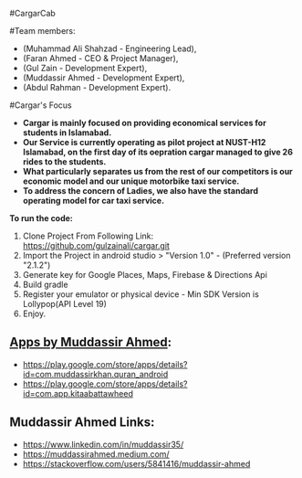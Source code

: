 #CargarCab

#Team members: 

- (Muhammad Ali Shahzad - Engineering Lead),
- (Faran Ahmed - CEO &  Project Manager),
- (Gul Zain - Development Expert),
- (Muddassir Ahmed - Development Expert),
- (Abdul Rahman - Development Expert).

#Cargar's Focus

- **Cargar is mainly focused on providing economical services for students in Islamabad.**
- **Our Service is currently operating as pilot project at NUST-H12 Islamabad, on the first day of its oepration cargar managed to give 26 rides to the students.**
- **What particularly separates us from the rest of our competitors is our economic model and our unique motorbike taxi service.** 
- **To address the concern of Ladies, we also have the standard operating model for car taxi service.**

**To run the code:**

1. Clone Project From Following Link: https://github.com/gulzainali/cargar.git
2. Import the Project in android studio > "Version 1.0" - (Preferred version "2.1.2")
3. Generate key for Google Places, Maps, Firebase & Directions Api
4. Build gradle
5. Register your emulator or physical device - Min SDK Version is Lollypop(API Level 19)
6. Enjoy.


## [Apps by Muddassir Ahmed](https://play.google.com/store/apps/developer?id=Muddassir+Khan):
* https://play.google.com/store/apps/details?id=com.muddassirkhan.quran_android
* https://play.google.com/store/apps/details?id=com.app.kitaabattawheed


## Muddassir Ahmed Links:

* https://www.linkedin.com/in/muddassir35/
* https://muddassirahmed.medium.com/
* https://stackoverflow.com/users/5841416/muddassir-ahmed
